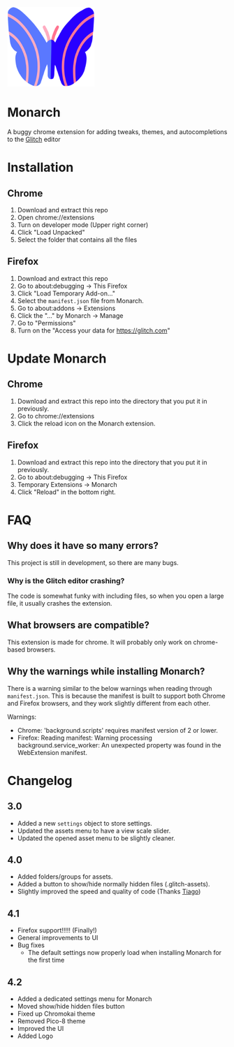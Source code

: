 <img src="MonarchLogo.png" alt="Monarch Logo" width="200"/>

# Monarch
A buggy chrome extension for adding tweaks, themes, and autocompletions to the [Glitch](https://glitch.com) editor

# Installation

## Chrome
1. Download and extract this repo
2. Open chrome://extensions
3. Turn on developer mode (Upper right corner)
4. Click "Load Unpacked"
5. Select the folder that contains all the files

## Firefox
1. Download and extract this repo
2. Go to about:debugging -> This Firefox
3. Click "Load Temporary Add-on..."
4. Select the `manifest.json` file from Monarch.
5. Go to about:addons -> Extensions
6. Click the "..." by Monarch -> Manage
7. Go to "Permissions"
8. Turn on the "Access your data for https://glitch.com"

# Update Monarch

## Chrome
1. Download and extract this repo into the directory that you put it in previously.
2. Go to chrome://extensions
3. Click the reload icon on the Monarch extension.

## Firefox
1. Download and extract this repo into the directory that you put it in previously.
2. Go to about:debugging -> This Firefox
3. Temporary Extensions -> Monarch
3. Click "Reload" in the bottom right.

# FAQ
## Why does it have so many errors?
This project is still in development, so there are many bugs.

### Why is the Glitch editor crashing?
The code is somewhat funky with including files, so when you open a large file, it usually crashes the extension.

## What browsers are compatible?
This extension is made for chrome. It will probably only work on chrome-based browsers.

## Why the warnings while installing Monarch?
There is a warning similar to the below warnings when reading through `manifest.json`. This is because the manifest is built to support both Chrome and Firefox browsers, and they work slightly different from each other.

Warnings:
- Chrome: 'background.scripts' requires manifest version of 2 or lower.
- Firefox: Reading manifest: Warning processing background.service_worker: An unexpected property was found in the WebExtension manifest.

# Changelog
## 3.0
- Added a new `settings` object to store settings.
- Updated the assets menu to have a view scale slider.
- Updated the opened asset menu to be slightly cleaner.

## 4.0
- Added folders/groups for assets.
- Added a button to show/hide normally hidden files (.glitch-assets).
- Slightly improved the speed and quality of code (Thanks [Tiago](https://github.com/tiagorangel2011/))

## 4.1
- Firefox support!!!!! (Finally!)
- General improvements to UI
- Bug fixes
  - The default settings now properly load when installing Monarch for the first time

## 4.2
- Added a dedicated settings menu for Monarch
- Moved show/hide hidden files button
- Fixed up Chromokai theme
- Removed Pico-8 theme
- Improved the UI
- Added Logo
